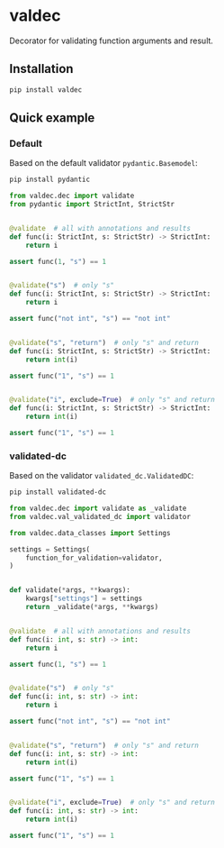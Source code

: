 # valdec

Decorator for validating function arguments and result.

## Installation

```bash
pip install valdec
```

## Quick example

### Default

Based on the default validator `pydantic.Basemodel`:

```bash
pip install pydantic
```

```python
from valdec.dec import validate
from pydantic import StrictInt, StrictStr


@validate  # all with annotations and results
def func(i: StrictInt, s: StrictStr) -> StrictInt:
    return i

assert func(1, "s") == 1


@validate("s")  # only "s"
def func(i: StrictInt, s: StrictStr) -> StrictInt:
    return i

assert func("not int", "s") == "not int"


@validate("s", "return")  # only "s" and return
def func(i: StrictInt, s: StrictStr) -> StrictInt:
    return int(i)

assert func("1", "s") == 1


@validate("i", exclude=True)  # only "s" and return
def func(i: StrictInt, s: StrictStr) -> StrictInt:
    return int(i)

assert func("1", "s") == 1
```

### validated-dc

Based on the validator `validated_dc.ValidatedDC`:

```bash
pip install validated-dc
```

```python
from valdec.dec import validate as _validate
from valdec.val_validated_dc import validator

from valdec.data_classes import Settings

settings = Settings(
    function_for_validation=validator,
)


def validate(*args, **kwargs):
    kwargs["settings"] = settings
    return _validate(*args, **kwargs)


@validate  # all with annotations and results
def func(i: int, s: str) -> int:
    return i

assert func(1, "s") == 1


@validate("s")  # only "s"
def func(i: int, s: str) -> int:
    return i

assert func("not int", "s") == "not int"


@validate("s", "return")  # only "s" and return
def func(i: int, s: str) -> int:
    return int(i)

assert func("1", "s") == 1


@validate("i", exclude=True)  # only "s" and return
def func(i: int, s: str) -> int:
    return int(i)

assert func("1", "s") == 1
```
